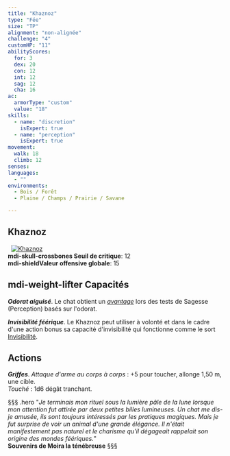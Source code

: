 ```yaml
---
title: "Khaznoz"
type: "Fée"
size: "TP"
alignment: "non-alignée"
challenge: "4"
customHP: "11"
abilityScores:
  for: 3
  dex: 20
  con: 12
  int: 12
  sag: 12
  cha: 16
ac:
  armorType: "custom"
  value: "18"
skills:
  - name: "discretion"
    isExpert: true
  - name: "perception"
    isExpert: true
movement:
  walk: 18
  climb: 12
senses:
languages:
  - ""
environments:
  - Bois / Forêt
  - Plaine / Champs / Prairie / Savane

---
```

## Khaznoz
&nbsp;
[![Khaznoz](https://www.douaratil.fr/illustrations/bete/khaznozm.png)](https://www.douaratil.fr/illustrations/bete/khaznoz.jpg)  
**<v-icon>mdi-skull-crossbones</v-icon> Seuil de critique**: 12        
**<v-icon>mdi-shield</v-icon>Valeur offensive globale**: 15    
## <v-icon>mdi-weight-lifter</v-icon> Capacités
_**Odorat aiguisé**_. Le chat obtient un [_avantage_](/utiliser-les-caracteristiques/#avantage-et-desavantage) lors des tests de Sagesse (Perception) basés sur l'odorat.  

_**Invisibilité féérique**_. Le Khaznoz peut utiliser à volonté et dans le cadre d'une action bonus sa capacité d'invisibilité qui fonctionne comme le sort [Invisibilité](/grimoire/invisibilite).  

## Actions
_**Griffes**_. _Attaque d'arme au corps à corps_ : +5 pour toucher, allonge 1,50 m, une cible.  
_Touché_ : 1d6 dégât tranchant.

§§§ .hero
"*Je terminais mon rituel sous la lumière pâle de la lune lorsque mon attention fut attirée par deux petites billes lumineuses. Un chat me dis-je amusée, ils sont toujours intéressés par les pratiques magiques. Mais je fut surprise de voir un animal d'une grande élégance. Il n'était manifestement pas naturel et le charisme qu'il dégageait rappelait son origine des mondes féériques.*"    
**Souvenirs de Moira la ténébreuse**
§§§
